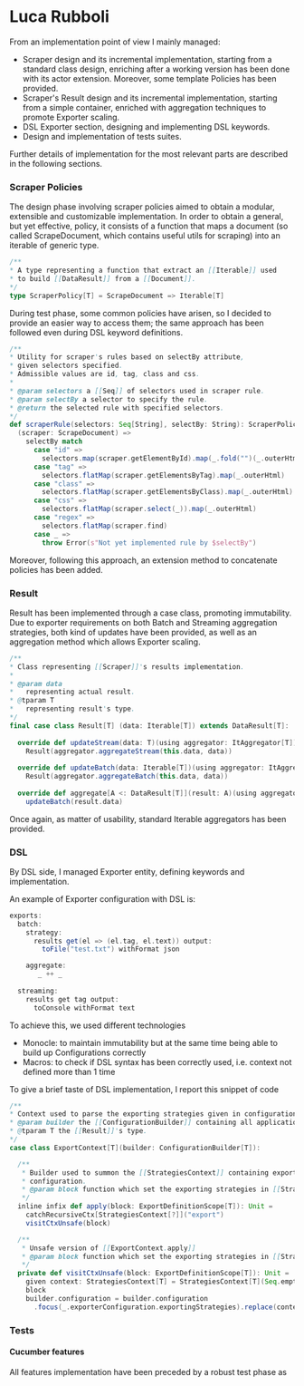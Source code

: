 # Luca Rubboli

From an implementation point of view I mainly managed:
- Scraper design and its incremental implementation, starting from a standard class design, enriching after a working version has been done with its actor extension. Moreover, some template Policies has been provided.
- Scraper's Result design and its incremental implementation, starting from a simple container, enriched with aggregation techniques to promote Exporter scaling.
- DSL Exporter section, designing and implementing DSL keywords.
- Design and implementation of tests suites.

Further details of implementation for the most relevant parts are described in the following sections.

### Scraper Policies

The design phase involving scraper policies aimed to obtain a modular, extensible and customizable implementation.
In order to obtain a general, but yet effective, policy, it consists of a function that maps a document (so called
ScrapeDocument, which contains useful utils for scraping) into an iterable of generic type.

```Scala
/**
* A type representing a function that extract an [[Iterable]] used
* to build [[DataResult]] from a [[Document]].
*/
type ScraperPolicy[T] = ScrapeDocument => Iterable[T]
```

During test phase, some common policies have arisen, so I decided to provide an easier way to access them; the same
approach has been followed even during DSL keyword definitions.

```Scala
/**
* Utility for scraper's rules based on selectBy attribute,
* given selectors specified.
* Admissible values are id, tag, class and css.
*
* @param selectors a [[Seq]] of selectors used in scraper rule.
* @param selectBy a selector to specify the rule.
* @return the selected rule with specified selectors.
*/
def scraperRule(selectors: Seq[String], selectBy: String): ScraperPolicy[String] =
  (scraper: ScrapeDocument) =>
    selectBy match
      case "id" =>
        selectors.map(scraper.getElementById).map(_.fold("")(_.outerHtml)).filter(_.nonEmpty)
      case "tag" =>
        selectors.flatMap(scraper.getElementsByTag).map(_.outerHtml)
      case "class" =>
        selectors.flatMap(scraper.getElementsByClass).map(_.outerHtml)
      case "css" =>
        selectors.flatMap(scraper.select(_)).map(_.outerHtml)
      case "regex" =>
        selectors.flatMap(scraper.find)
      case _ =>
        throw Error(s"Not yet implemented rule by $selectBy")
```

Moreover, following this approach, an extension method to concatenate policies has been added.

### Result

Result has been implemented through a case class, promoting immutability. Due to exporter requirements on both Batch
and Streaming aggregation strategies, both kind of updates have been provided, as well as an aggregation method which
allows Exporter scaling.

```Scala
/**
* Class representing [[Scraper]]'s results implementation.
*
* @param data
*   representing actual result.
* @tparam T
*   representing result's type.
*/
final case class Result[T] (data: Iterable[T]) extends DataResult[T]:
    
  override def updateStream(data: T)(using aggregator: ItAggregator[T]): Result[T] =
    Result(aggregator.aggregateStream(this.data, data))
    
  override def updateBatch(data: Iterable[T])(using aggregator: ItAggregator[T]): Result[T] =
    Result(aggregator.aggregateBatch(this.data, data))
    
  override def aggregate[A <: DataResult[T]](result: A)(using aggregator: ItAggregator[T]): Result[T] =
    updateBatch(result.data)
```

Once again, as matter of usability, standard Iterable aggregators has been provided.

### DSL

By DSL side, I managed Exporter entity, defining keywords and implementation.

An example of Exporter configuration with DSL is:

```Scala
exports:
  batch:
    strategy:
      results get(el => (el.tag, el.text)) output:
        toFile("test.txt") withFormat json

    aggregate:
       _ ++ _
          
  streaming:
    results get tag output:
      toConsole withFormat text
```

To achieve this, we used different technologies
- Monocle: to maintain immutability but at the same time being able to build up Configurations correctly
- Macros: to check if DSL syntax has been correctly used, i.e. context not defined more than 1 time

To give a brief taste of DSL implementation, I report this snippet of code

```Scala
/**
* Context used to parse the exporting strategies given in configuration.
* @param builder the [[ConfigurationBuilder]] containing all application parameters.
* @tparam T the [[Result]]'s type.
*/
case class ExportContext[T](builder: ConfigurationBuilder[T]):

  /**
   * Builder used to summon the [[StrategiesContext]] containing exporting strategies and parse them in application
   * configuration.
   * @param block function which set the exporting strategies in [[StrategiesContext]].
   */
  inline infix def apply(block: ExportDefinitionScope[T]): Unit =
    catchRecursiveCtx[StrategiesContext[?]]("export")
    visitCtxUnsafe(block)

  /**
   * Unsafe version of [[ExportContext.apply]]
   * @param block function which set the exporting strategies in [[StrategiesContext]].
   */
  private def visitCtxUnsafe(block: ExportDefinitionScope[T]): Unit =
    given context: StrategiesContext[T] = StrategiesContext[T](Seq.empty[SingleExporting[T]])
    block
    builder.configuration = builder.configuration
      .focus(_.exporterConfiguration.exportingStrategies).replace(context.exportingStrategies)
```

### Tests



#### Cucumber features

All features implementation have been preceded by a robust test phase as 
